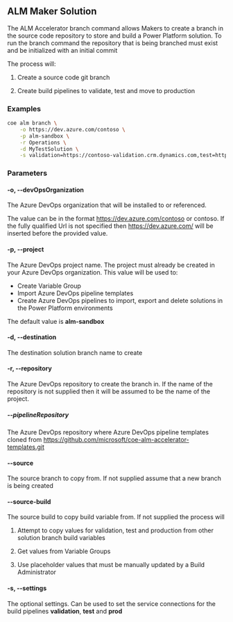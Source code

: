 ## ALM Maker Solution

The ALM Accelerator branch command allows Makers to create a branch in the source code repository to store and build a Power Platform solution. To run the branch command the repository that is being branched must exist and be initialized with an initial commit

The process will:

1. Create a source code git branch

2. Create build pipelines to validate, test and move to production

### Examples

```bash
coe alm branch \
    -o https://dev.azure.com/contoso \
    -p alm-sandbox \
    -r Operations \
    -d MyTestSolution \
    -s validation=https://contoso-validation.crm.dynamics.com,test=https://contoso-test.crm.dynamics.com,https://contoso.crm.dynamics.com
```

### Parameters

#### -o, --devOpsOrganization

The Azure DevOps organization that will be installed to or referenced.

The value can be in the format https://dev.azure.com/contoso or contoso. If the fully qualified Url is not specified then https://dev.azure.com/ will be inserted before the provided value.

#### -p, --project

The Azure DevOps project name. The project must already be created in your Azure DevOps organization. This value will be used to:
 - Create Variable Group
 - Import Azure DevOps pipeline templates
 - Create Azure DevOps pipelines to import, export and delete solutions in the Power Platform environments

The default value is **alm-sandbox**

#### -d, --destination

The destination solution branch name to create

#### -r, --repository

The Azure DevOps repository to create the branch in. If the name of the repository is not supplied then it will be assumed to be the name of the project.

##### --pipelineRepository

The Azure DevOps repository where Azure DevOps pipeline templates cloned from https://github.com/microsoft/coe-alm-accelerator-templates.git

#### --source

The source branch to copy from. If not supplied assume that a new branch is being created

#### --source-build

The source build to copy build variable from. If not supplied the process will 

1. Attempt to copy values for validation, test and production from other solution branch build variables

2. Get values from Variable Groups

3. Use placeholder values that must be manually updated by a Build Administrator

#### -s, --settings

The optional settings. Can be used to set the service connections for the build pipelines **validation**, **test** and **prod**



